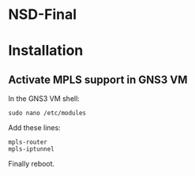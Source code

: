 # NSD-Final

# Installation 

## Activate MPLS support in GNS3 VM

In the GNS3 VM shell:
```
sudo nano /etc/modules
```

Add these lines:
```
mpls-router
mpls-iptunnel
```

Finally reboot.



